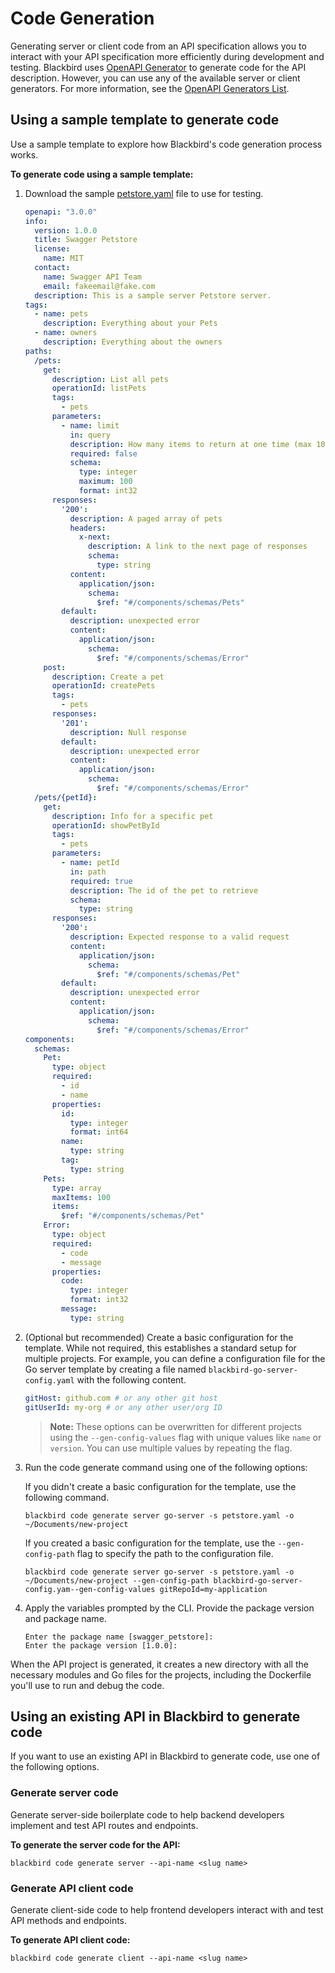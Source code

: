 # Code Generation

Generating server or client code from an API specification allows you to interact with your API specification more efficiently during development and testing. Blackbird uses [OpenAPI Generator](https://openapi-generator.tech/) to generate code for the API description. However, you can use any of the available server or client generators. For more information, see the [OpenAPI Generators List](https://openapi-generator.tech/docs/generators).

## Using a sample template to generate code

Use a sample template to explore how Blackbird's code generation process works.

**To generate code using a sample template:**

1.  Download the sample [petstore.yaml](https://blackbird.a8r.io/assets/downloads/specs/petstore/openapi.yaml) file to use for testing.

    ```yaml
    openapi: "3.0.0"
    info:
      version: 1.0.0
      title: Swagger Petstore
      license:
        name: MIT
      contact:
        name: Swagger API Team
        email: fakeemail@fake.com
      description: This is a sample server Petstore server.
    tags:
      - name: pets
        description: Everything about your Pets
      - name: owners
        description: Everything about the owners
    paths:
      /pets:
        get:
          description: List all pets
          operationId: listPets
          tags:
            - pets
          parameters:
            - name: limit
              in: query
              description: How many items to return at one time (max 100)
              required: false
              schema:
                type: integer
                maximum: 100
                format: int32
          responses:
            '200':
              description: A paged array of pets
              headers:
                x-next:
                  description: A link to the next page of responses
                  schema:
                    type: string
              content:
                application/json:
                  schema:
                    $ref: "#/components/schemas/Pets"
            default:
              description: unexpected error
              content:
                application/json:
                  schema:
                    $ref: "#/components/schemas/Error"
        post:
          description: Create a pet
          operationId: createPets
          tags:
            - pets
          responses:
            '201':
              description: Null response
            default:
              description: unexpected error
              content:
                application/json:
                  schema:
                    $ref: "#/components/schemas/Error"
      /pets/{petId}:
        get:
          description: Info for a specific pet
          operationId: showPetById
          tags:
            - pets
          parameters:
            - name: petId
              in: path
              required: true
              description: The id of the pet to retrieve
              schema:
                type: string
          responses:
            '200':
              description: Expected response to a valid request
              content:
                application/json:
                  schema:
                    $ref: "#/components/schemas/Pet"
            default:
              description: unexpected error
              content:
                application/json:
                  schema:
                    $ref: "#/components/schemas/Error"
    components:
      schemas:
        Pet:
          type: object
          required:
            - id
            - name
          properties:
            id:
              type: integer
              format: int64
            name:
              type: string
            tag:
              type: string
        Pets:
          type: array
          maxItems: 100
          items:
            $ref: "#/components/schemas/Pet"
        Error:
          type: object
          required:
            - code
            - message
          properties:
            code:
              type: integer
              format: int32
            message:
              type: string
    ```
2.  (Optional but recommended) Create a basic configuration for the template. While not required, this establishes a standard setup for multiple projects. For example, you can define a configuration file for the Go server template by creating a file named `blackbird-go-server-config.yaml` with the following content.

    ```yaml
    gitHost: github.com # or any other git host
    gitUserId: my-org # or any other user/org ID
    ```

    > **Note:** These options can be overwritten for different projects using the `--gen-config-values` flag with unique values like `name` or `version`. You can use multiple values by repeating the flag.
3.  Run the code generate command using one of the following options:

    If you didn't create a basic configuration for the template, use the following command.

    ```shell
    blackbird code generate server go-server -s petstore.yaml -o ~/Documents/new-project
    ```

    If you created a basic configuration for the template, use the `--gen-config-path` flag to specify the path to the configuration file.

    ```shell
    blackbird code generate server go-server -s petstore.yaml -o ~/Documents/new-project --gen-config-path blackbird-go-server-config.yam--gen-config-values gitRepoId=my-application
    ```
4.  Apply the variables prompted by the CLI. Provide the package version and package name.

    ```shell
    Enter the package name [swagger_petstore]:
    Enter the package version [1.0.0]:
    ```

When the API project is generated, it creates a new directory with all the necessary modules and Go files for the projects, including the Dockerfile you'll use to run and debug the code.

## Using an existing API in Blackbird to generate code

If you want to use an existing API in Blackbird to generate code, use one of the following options.

### Generate server code

Generate server-side boilerplate code to help backend developers implement and test API routes and endpoints.

**To generate the server code for the API:**

```shell
blackbird code generate server --api-name <slug name>
```

### Generate API client code

Generate client-side code to help frontend developers interact with and test API methods and endpoints.

**To generate API client code:**

```shell
blackbird code generate client --api-name <slug name>
```
